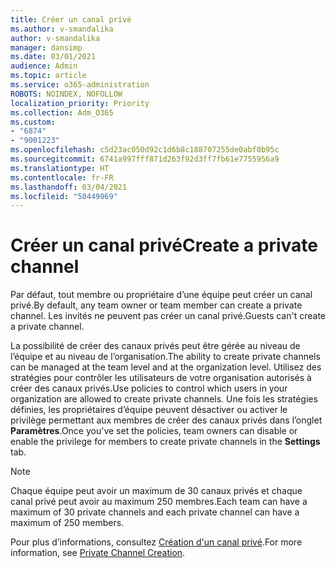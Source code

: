 ```yaml
---
title: Créer un canal privé
ms.author: v-smandalika
author: v-smandalika
manager: dansimp
ms.date: 03/01/2021
audience: Admin
ms.topic: article
ms.service: o365-administration
ROBOTS: NOINDEX, NOFOLLOW
localization_priority: Priority
ms.collection: Adm_O365
ms.custom:
- "6874"
- "9001223"
ms.openlocfilehash: c5d23ac050d92c1d6b8c188707255de0abf0b95c
ms.sourcegitcommit: 6741a997fff871d263f92d3ff7fb61e7755956a9
ms.translationtype: HT
ms.contentlocale: fr-FR
ms.lasthandoff: 03/04/2021
ms.locfileid: "50449069"
---
```

# <a name="create-a-private-channel"></a><span data-ttu-id="b52bd-102">Créer un canal privé</span><span class="sxs-lookup"><span data-stu-id="b52bd-102">Create a private channel</span></span>

<span data-ttu-id="b52bd-103">Par défaut, tout membre ou propriétaire d’une équipe peut créer un canal privé.</span><span class="sxs-lookup"><span data-stu-id="b52bd-103">By default, any team owner or team member can create a private channel.</span></span> <span data-ttu-id="b52bd-104">Les invités ne peuvent pas créer un canal privé.</span><span class="sxs-lookup"><span data-stu-id="b52bd-104">Guests can't create a private channel.</span></span> 

<span data-ttu-id="b52bd-105">La possibilité de créer des canaux privés peut être gérée au niveau de l’équipe et au niveau de l’organisation.</span><span class="sxs-lookup"><span data-stu-id="b52bd-105">The ability to create private channels can be managed at the team level and at the organization level.</span></span> <span data-ttu-id="b52bd-106">Utilisez des stratégies pour contrôler les utilisateurs de votre organisation autorisés à créer des canaux privés.</span><span class="sxs-lookup"><span data-stu-id="b52bd-106">Use policies to control which users in your organization are allowed to create private channels.</span></span> <span data-ttu-id="b52bd-107">Une fois les stratégies définies, les propriétaires d’équipe peuvent désactiver ou activer le privilège permettant aux membres de créer des canaux privés dans l’onglet **Paramètres**.</span><span class="sxs-lookup"><span data-stu-id="b52bd-107">Once you've set the policies, team owners can disable or enable the privilege for members to create private channels in the **Settings** tab.</span></span>

> [!NOTE]
> <span data-ttu-id="b52bd-108">Chaque équipe peut avoir un maximum de 30 canaux privés et chaque canal privé peut avoir au maximum 250 membres.</span><span class="sxs-lookup"><span data-stu-id="b52bd-108">Each team can have a maximum of 30 private channels and each private channel can have a maximum of 250 members.</span></span>

<span data-ttu-id="b52bd-109">Pour plus d’informations, consultez [Création d'un canal privé](https://docs.microsoft.com/MicrosoftTeams/private-channels#private-channel-creation).</span><span class="sxs-lookup"><span data-stu-id="b52bd-109">For more information, see [Private Channel Creation](https://docs.microsoft.com/MicrosoftTeams/private-channels#private-channel-creation).</span></span>


